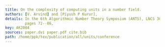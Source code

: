 ```yaml
---
title: On the complexity of computing units in a number field.
authors: [V. Arvind] and [Piyush P Kurur],
details: In the 6th Algorithmic Number Theory Symposium (ANTS), LNCS 3076,
         pages 72--86,
key: AK2004
sources: paper.dvi paper.pdf cite.bib
path: /home/ppk/tex/publication/all/units/conference
---
```

